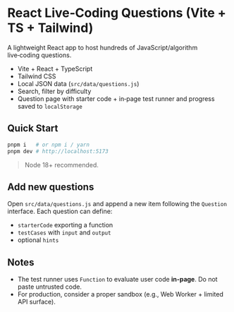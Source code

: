 
# React Live‑Coding Questions (Vite + TS + Tailwind)

A lightweight React app to host hundreds of JavaScript/algorithm live‑coding questions.
- Vite + React + TypeScript
- Tailwind CSS
- Local JSON data (`src/data/questions.js`)
- Search, filter by difficulty
- Question page with starter code + in‑page test runner and progress saved to `localStorage`

## Quick Start

```bash
pnpm i   # or npm i / yarn
pnpm dev # http://localhost:5173
```

> Node 18+ recommended.

## Add new questions

Open `src/data/questions.js` and append a new item following the `Question` interface.
Each question can define:
- `starterCode` exporting a function
- `testCases` with `input` and `output`
- optional `hints`

## Notes

- The test runner uses `Function` to evaluate user code **in‑page**. Do not paste untrusted code.
- For production, consider a proper sandbox (e.g., Web Worker + limited API surface).

